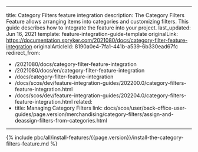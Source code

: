   
---
title: Category Filters feature integration
description: The Category Filters Feature allows arranging items into categories and customizing filters. This guide describes how to integrate the feature into your project.
last_updated: Jun 16, 2021
template: feature-integration-guide-template
originalLink: https://documentation.spryker.com/2021080/docs/category-filter-feature-integration
originalArticleId: 8190a0e4-7fa1-441b-a539-6b330ead67fc
redirect_from:
  - /2021080/docs/category-filter-feature-integration
  - /2021080/docs/en/category-filter-feature-integration
  - /docs/category-filter-feature-integration
  - /docs/scos/dev/feature-integration-guides/202200.0/category-filters-feature-integration.html
  - /docs/scos/dev/feature-integration-guides/202204.0/category-filters-feature-integration.html
related:
  - title: Managing Category Filters
    link: docs/scos/user/back-office-user-guides/page.version/merchandising/category-filters/assign-and-deassign-filters-from-categories.html
---

{% include pbc/all/install-features/{{page.version}}/install-the-category-filters-feature.md %} <!-- To edit, see /_includes/pbc/all/install-features/202204.0/install-the-category-filters-feature.md -->
